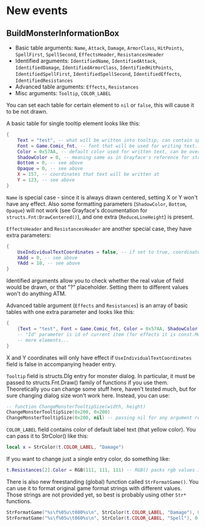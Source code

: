 
# New events
## BuildMonsterInformationBox
* Basic table arguments: `Name`, `Attack`, `Damage`, `ArmorClass`, `HitPoints`, `SpellFirst`, `SpellSecond`, `EffectsHeader`, `ResistancesHeader`
* Identified arguments: `IdentifiedName`, `IdentifiedAttack`, `IdentifiedDamage`, `IdentifiedArmorClass`, `IdentifiedHitPoints`, `IdentifiedSpellFirst`, `IdentifiedSpellSecond`, `IdentifiedEffects`, `IdentifiedResistances`
* Advanced table arguments: `Effects`, `Resistances`
* Misc arguments: `Tooltip`, `COLOR_LABEL`

You can set each table for certain element to `nil` or `false`, this will cause it to be not drawn.

A basic table for single tooltip element looks like this:
```lua
{
    Text = "test", -- what will be written into tooltip, can contain special codes inserted with StrRight(), StrLeft(), StrColor() functions
    Font = Game.Comic_fnt, -- font that will be used for writing text. If you change it, pass fields like Game.Smallnum_fnt, not Game.FontSmallnum
    Color = 0x57AA, -- default color used for written text, can be overridden with StrColor()
    ShadowColor = 0, -- meaning same as in Grayface's reference for structs.Fnt:Draw()
    Bottom = 0, -- see above
    Opaque = 0, -- see above
    X = 157, -- coordinates that text will be written at
    Y = 123, -- see above
}
```

`Name` is special case - since it is always drawn centered, setting X or Y won't have any effect. Also some formatting parameters (`ShadowColor`, `Bottom`, `Opaque`) will not work (see Grayface's dcoumentation for `structs.Fnt:DrawCentered()`), and one extra (`ReduceLineHeight`) is present.

`EffectsHeader` and `ResistancesHeader` are another special case, they have extra parameters:
```lua
{
    UseIndividualTextCoordinates = false, -- if set to true, coordinates for each text element of accompanying advanced table (for effects and resistances) will be taken directly from it, otherwise they are based on first element position and incremented by XAdd and YAdd for each next item.
    XAdd = 0, -- see above
    YAdd = 10, -- see above
}
```

Identified arguments allow you to check whether the real value of field would be drawn, or that "?" placeholder. Setting them to different values won't do anything ATM.

Advanced table argument (`Effects` and `Resistances`) is an array of basic tables with one extra parameter and looks like this:
```lua
{
    {Text = "test", Font = Game.Comic_fnt, Color = 0x57AA, ShadowColor = 0, Bottom = 0, Opaque = 0, X = 157, Y = 123, Id = 5},
    -- "Id" parameter is id of current item (for effects it is const.MonsterBuff id, and for resistances its index in tooltip)
    -- more elements...
}
```

X and Y coordinates will only have effect if `UseIndividualTextCoordinates` field is false in accompanying header entry.

`Tooltip` field is structs.Dlg entry for monster dialog. In particular, it must be passed to structs.Fnt.Draw() family of functions if you use them. Theoretically you can change some stuff here, haven't tested much, but for sure changing dialog size won't work here. Instead, you can use:
```lua
-- function ChangeMonsterTooltipSize(width, height)
ChangeMonsterTooltipSize(0x200, 0x200)
ChangeMonsterTooltipSize(0x200, nil) -- passing nil for any argument restores default size (0x140)
```

`COLOR_LABEL` field contains color of default label text (that yellow color). You can pass it to StrColor() like this:
```lua
local x = StrColor(t.COLOR_LABEL, "Damage")
```
If you want to change just a single entry color, do something like:
```lua
t.Resistances[2].Color = RGB(111, 111, 111) -- RGB() packs rgb values into single game-readable value
```

There is also new freestanding (global) function called `StrFormatGame()`. You can use it to format original game format strings with different values. Those strings are not provided yet, so best is probably using other `Str*` functions.
```lua
StrFormatGame("%s\f%05u\t080%s\n", StrColor(t.COLOR_LABEL, "Damage"), 0, "500-1000 (phys)")
StrFormatGame("%s\f%05u\t060%s\n", StrColor(t.COLOR_LABEL, "Spell"), 0, "Fireball (100-200)")
```